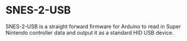 SNES-2-USB
=====

SNES-2-USB is a straight forward firmware for Arduino to read in Super Nintendo controller data and output it as a standard HID USB device.